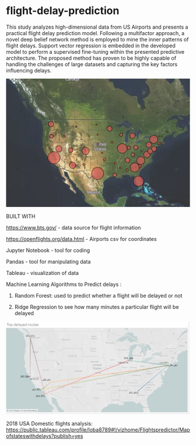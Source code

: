 # flight-delay-prediction

This study analyzes high-dimensional data from  US Airports and presents a practical flight delay prediction model. Following a multifactor approach, a novel deep belief network method is employed to mine the inner patterns of flight delays. Support vector regression is embedded in the developed model to perform a supervised fine-tuning within the presented predictive architecture. The proposed method has proven to be highly capable of handling the challenges of large datasets and capturing the key factors influencing delays. 




![](https://github.com/nithabalakrishnan/flight-delay-prediction/blob/master/Pictures/by%20state.JPG)

BUILT WITH

https://www.bts.gov/ -  data source for flight information

https://openflights.org/data.html - Airports csv for coordinates



Jupyter Notebook - tool for coding

Pandas - tool for manipulating data

Tableau - visualization of data

Machine Learning Algorithms to Predict delays :  

1) Random Forest: used to predict whether a flight will be delayed or not 

2) Ridge Regression to see how many minutes a particular flight will be delayed

![](https://github.com/nithabalakrishnan/flight-delay-prediction/blob/master/Pictures/topdelayed.JPG)


2018 USA Domestic flights analysis:
https://public.tableau.com/profile/loba8789#!/vizhome/Flightspredictor/Mapofstateswithdelays?publish=yes


